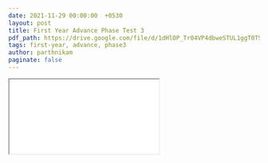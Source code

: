 ```yaml
---
date: 2021-11-29 00:00:00  +0530
layout: post
title: First Year Advance Phase Test 3
pdf_path: https://drive.google.com/file/d/1dHlOP_Tr04VP4dbweSTUL1ggT0T526Qj/preview?usp=drive_link
tags: first-year, advance, phase3
author: parthnikam
paginate: false
---
```


<iframe class="embed-pdf" src="{{ page.pdf_path }}#toolbar=0" seamless="seamless" scrolling="no" style="overflow:hidden"></iframe>
